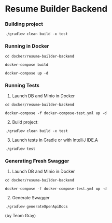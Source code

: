 # Resume Builder Backend

### Building project
```
./gradlew clean build -x test
```

### Running in Docker
```
cd docker/resume-builder-backend

docker-compose build

docker-compose up -d
```

### Running Tests

1. Launch DB and Minio in Docker
```
cd docker/resume-builder-backend   

docker-compose -f docker-compose-test.yml up -d 
```

2. Build project:
```
./gradlew clean build -x test
```

3. Launch tests in Gradle or with IntelliJ IDE.A
```
./gradlew test
```

### Generating Fresh Swagger
1. Launch DB and Minio in Docker
```
cd docker/resume-builder-backend   

docker-compose -f docker-compose-test.yml up -d 
```
2. Generate Swagger
```
./gradlew generateOpenApiDocs 
```

(by Team Gray)

